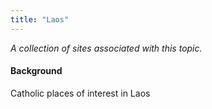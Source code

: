 ```yaml
---
title: "Laos"
---
```



*A collection of sites associated with this topic.*

#### Background

Catholic places of interest in Laos


